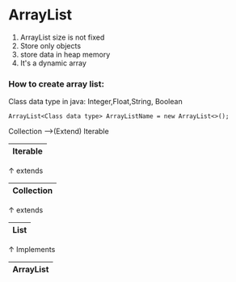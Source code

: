 # ArrayList

1. ArrayList size is not fixed
2. Store only objects
3. store data in heap memory
4. It's a dynamic array

### How to create  array list:

Class data type in java: Integer,Float,String, Boolean

`ArrayList<Class data type> ArrayListName = new ArrayList<>();`


Collection &#10230;(Extend) Iterable


| Iterable |
|----------|
&#8593; extends

| Collection |
|------------|

&#8593; extends

| List |
|------|

&#8593; Implements

| ArrayList | 
|:---------:|